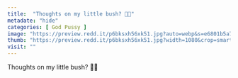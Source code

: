 ```yaml
---
title:  "Thoughts on my little bush? 🌳😇"
metadate: "hide"
categories: [ God Pussy ]
image: "https://preview.redd.it/p6bksxh56xk51.jpg?auto=webp&s=e6801b5a706a6ac0ee3242b8e6fdc2bcc0d0e042"
thumb: "https://preview.redd.it/p6bksxh56xk51.jpg?width=1080&crop=smart&auto=webp&s=76388f43a102d4e74c318eaf965d94658e968843"
visit: ""
---
```

Thoughts on my little bush? 🌳😇

